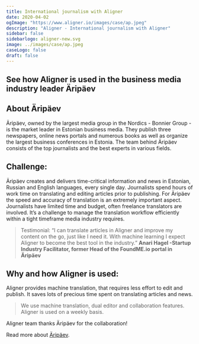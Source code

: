 ```yaml
---
title: International journalism with Aligner
date: 2020-04-02
ogImage: "https://www.aligner.io/images/case/ap.jpeg"
description: "Aligner - International journalism with Aligner"
sidebar: false
sidebarlogo: aligner-new.svg
image: ../images/case/ap.jpeg
caseLogo: false
draft: false
---
```



## See how Aligner is used in the business media industry leader Äripäev

## About Äripäev

Äripäev, owned by the largest media group in the Nordics - Bonnier Group - is the market leader in Estonian business media. They publish three newspapers, online news portals and numerous books as well as organize the largest business conferences in Estonia. The team behind Äripäev consists of the top journalists and the best experts in various fields.

## Challenge:

Äripäev creates and delivers time-critical information and news in Estonian, Russian and English languages, every single day. Journalists spend hours of work time on translating and editing articles prior to publishing. 
For Äripäev the speed and accuracy of translation is an extremely important aspect. Journalists have limited time and budget, often freelance translators are involved. It’s a challenge to manage the translation workflow efficiently within a tight timeframe media industry requires. 

> Testimonial:
“I can translate articles in Aligner and improve my content on the go, just like I need it. With machine learning I expect Aligner to become the best tool in the industry.” **Anari Hagel -Startup Industry Facilitator, former Head of the FoundME.io portal in Äripäev**


## Why and how Aligner is used:
Aligner provides machine translation, that requires less effort to edit and publish. It saves lots of precious time spent on translating articles and news. 

> We use machine translation, dual editor and collaboration features. Aligner is used on a weekly basis.

Aligner team thanks Äripäev for the collaboration!

Read more about [Äripäev](https://www.aripaev.ee/ "Aripaev").